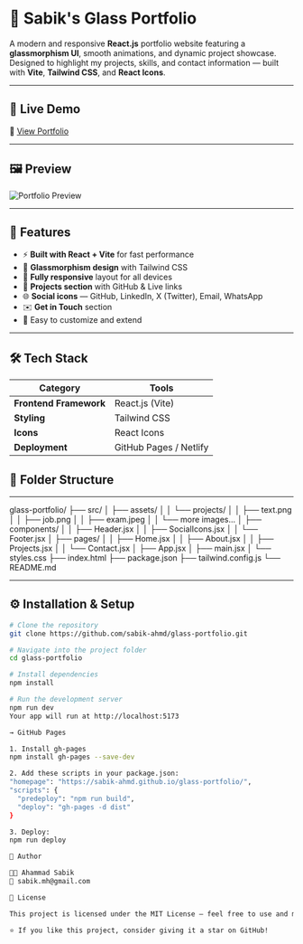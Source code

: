 # 💠 Sabik's Glass Portfolio

A modern and responsive **React.js** portfolio website featuring a **glassmorphism UI**, smooth animations, and dynamic project showcase.  
Designed to highlight my projects, skills, and contact information — built with **Vite**, **Tailwind CSS**, and **React Icons**.

---

## 🚀 Live Demo

🔗 [View Portfolio](https://sabik-ahmd.github.io/glass-portfolio/)

---

## 🖼️ Preview

![Portfolio Preview](https://via.placeholder.com/1200x600?text=Portfolio+Preview)

---

## 🧠 Features

- ⚡ **Built with React + Vite** for fast performance
- 🎨 **Glassmorphism design** with Tailwind CSS
- 📱 **Fully responsive** layout for all devices
- 💼 **Projects section** with GitHub & Live links
- 🌐 **Social icons** — GitHub, LinkedIn, X (Twitter), Email, WhatsApp
- ✉️ **Get in Touch** section
- 🧩 Easy to customize and extend

---

## 🛠️ Tech Stack

| Category               | Tools                  |
| ---------------------- | ---------------------- |
| **Frontend Framework** | React.js (Vite)        |
| **Styling**            | Tailwind CSS           |
| **Icons**              | React Icons            |
| **Deployment**         | GitHub Pages / Netlify |



## 📂 Folder Structure
---
  glass-portfolio/
  ├── src/
  │ ├── assets/
  │ │ └── projects/
  │ │ ├── text.png
  │ │ ├── job.png
  │ │ ├── exam.jpeg
  │ │ └── more images...
  │ ├── components/
  │ │ ├── Header.jsx
  │ │ ├── SocialIcons.jsx
  │ │ └── Footer.jsx
  │ ├── pages/
  │ │ ├── Home.jsx
  │ │ ├── About.jsx
  │ │ ├── Projects.jsx
  │ │ └── Contact.jsx
  │ ├── App.jsx
  │ ├── main.jsx
  │ └── styles.css
  ├── index.html
  ├── package.json
  ├── tailwind.config.js
  └── README.md

---

## ⚙️ Installation & Setup

```bash
# Clone the repository
git clone https://github.com/sabik-ahmd/glass-portfolio.git

# Navigate into the project folder
cd glass-portfolio

# Install dependencies
npm install

# Run the development server
npm run dev
Your app will run at http://localhost:5173

→ GitHub Pages

1. Install gh-pages
npm install gh-pages --save-dev

2. Add these scripts in your package.json:
"homepage": "https://sabik-ahmd.github.io/glass-portfolio/",
"scripts": {
  "predeploy": "npm run build",
  "deploy": "gh-pages -d dist"
}

3. Deploy:
npm run deploy

👤 Author

👨‍💻 Ahammad Sabik
📧 sabik.mh@gmail.com

🪪 License

This project is licensed under the MIT License — feel free to use and modify it for your own portfolio.

⭐ If you like this project, consider giving it a star on GitHub!

```
